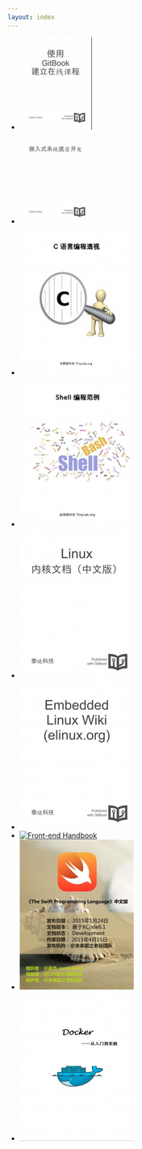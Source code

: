 ```yaml
---
layout: index
---
```


* [![使用 GitBook 建立在线课程](/images/book-thumb/gitbook-tutorial.png)](https://cooc-china.gitbooks.io/gitbook-tutorial/content/)
* [![嵌入式系统底层开发](/images/book-thumb/embeded-system-develop.png)](https://cooc-china.gitbooks.io/embedded-system-development/content/)
* [![C 语言变成透视](/images/book-thumb/cbook.jpg)]()
* [![Shell 编程范例系列](images/book-thumb/shellbook.jpg)]()
* [![Linux Doc 中文化](/images/book-thumb/linux-doc.jpg)]()
* [![嵌入式 Linux 知识库](images/book-thumb/elinux.jpg)]()
* [![Front-end Handbook](https://ek8whxe.cloudimg.io/s/width/226/https://www.gitbook.com/cover/book/frontendmasters/front-end-handbook.jpg?build=1447342013048&amp;v=11.4.0)]()
* [![《The Swift Programming Language》中文版](/images/book-thumb/-the-swift-programming-language-.jpg)]()
* [![Docker —— 从入门到实践](/images/book-thumb/docker_practice.jpg)]()
